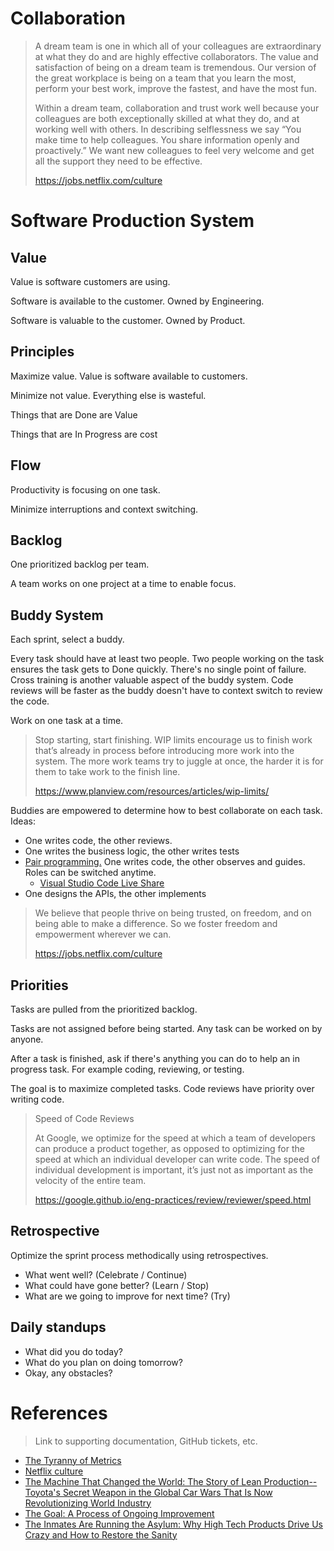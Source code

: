 # Collaboration

> A dream team is one in which all of your colleagues are extraordinary at what they do and are highly effective collaborators. The value and satisfaction of being on a dream team is tremendous. Our version of the great workplace is being on a team that you learn the most, perform your best work, improve the fastest, and have the most fun.
>
> Within a dream team, collaboration and trust work well because your colleagues are both exceptionally skilled at what they do, and at working well with others. In describing selflessness we say “You make time to help colleagues. You share information openly and proactively.” We want new colleagues to feel very welcome and get all the support they need to be effective.
>
> https://jobs.netflix.com/culture

# Software Production System

## Value

Value is software customers are using.

Software is available to the customer. Owned by Engineering.

Software is valuable to the customer. Owned by Product.

## Principles

Maximize value. Value is software available to customers.

Minimize not value. Everything else is wasteful.

Things that are Done are Value

Things that are In Progress are cost

## Flow

Productivity is focusing on one task.

Minimize interruptions and context switching.

## Backlog

One prioritized backlog per team.

A team works on one project at a time to enable focus.

## Buddy System

Each sprint, select a buddy.

Every task should have at least two people. Two people working on the task ensures the task gets to Done quickly. There's no single point of failure. Cross training is another valuable aspect of the buddy system. Code reviews will be faster as the buddy doesn't have to context switch to review the code.

Work on one task at a time.

> Stop starting, start finishing. WIP limits encourage us to finish work that’s already in process before introducing more work into the system. The more work teams try to juggle at once, the harder it is for them to take work to the finish line.
>
> https://www.planview.com/resources/articles/wip-limits/

Buddies are empowered to determine how to best collaborate on each task. Ideas:
- One writes code, the other reviews.
- One writes the business logic, the other writes tests
- [Pair programming.](https://stackify.com/pair-programming-advantages/) One writes code, the other observes and guides. Roles can be switched anytime.
  - [Visual Studio Code Live Share](https://visualstudio.microsoft.com/services/live-share/)
- One designs the APIs, the other implements

> We believe that people thrive on being trusted, on freedom, and on being able to make a difference. So we foster freedom and empowerment wherever we can.
>
> https://jobs.netflix.com/culture

## Priorities

Tasks are pulled from the prioritized backlog.

Tasks are not assigned before being started. Any task can be worked on by anyone.

After a task is finished, ask if there's anything you can do to help an in progress task. For example coding, reviewing, or testing.

The goal is to maximize completed tasks. Code reviews have priority over writing code.

> Speed of Code Reviews
>
> At Google, we optimize for the speed at which a team of developers can produce a product together, as opposed to optimizing for the speed at which an individual developer can write code. The speed of individual development is important, it’s just not as important as the velocity of the entire team.
>
> https://google.github.io/eng-practices/review/reviewer/speed.html

## Retrospective

Optimize the sprint process methodically using retrospectives.

- What went well? (Celebrate / Continue)
- What could have gone better? (Learn / Stop)
- What are we going to improve for next time? (Try)

## Daily standups
  
- What did you do today?
- What do you plan on doing tomorrow?
- Okay, any obstacles? 

# References

> Link to supporting documentation, GitHub tickets, etc.

- [The Tyranny of Metrics](https://www.amazon.com/Tyranny-Metrics-Jerry-Z-Muller/dp/0691174954)
- [Netflix culture](https://jobs.netflix.com/culture)
- [The Machine That Changed the World: The Story of Lean Production-- Toyota's Secret Weapon in the Global Car Wars That Is Now Revolutionizing World Industry](https://www.amazon.com/Machine-That-Changed-World-Revolutionizing/dp/0743299795)
- [The Goal: A Process of Ongoing Improvement](https://www.amazon.com/Goal-Process-Ongoing-Improvement/dp/0884270610)
- [The Inmates Are Running the Asylum: Why High Tech Products Drive Us Crazy and How to Restore the Sanity ](https://www.amazon.com/Inmates-Are-Running-Asylum-Products/dp/0672326140)
